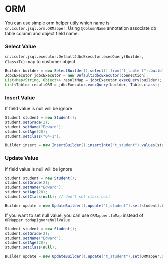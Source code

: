 # ORM

You can use simple orm helper utily which name is `cn.icuter.jsql.orm.ORMapper`. Using `@ColumnName` annotation associate db table column and object field name.

### Select Value
`cn.icuter.jsql.executor.DefaultJdbcExecutor.execQuery(Builder, Class<T>)` map to customer object

```java
Builder builder = new SelectBuilder().select().from("t_table t").build();
JdbcExecutor jdbcExecutor = new DefaultJdbcExecutor(connection);
List<Map<String, Object>> resultMap = jdbcExecutor.execQuery(builder);
List<Table> resultORM = jdbcExecutor.execQuery(builder, Table.class);
```

### Insert Value
If field value is null will be ignore
```java
Student student = new Student();
student.setGrade(2);
student.setName("Edward");
student.setAge(20);
student.setClass("04-1");

Builder insert = new InsertBuilder().insertInto("t_student").values(student).build();
```

### Update Value
If field value is null will be ignore
```java
Student student = new Student();
student.setGrade(2);
student.setName("Edward");
student.setAge(20);
student.setClass(null); // don't set class null

Builder update = new UpdateBuilder().update("t_student").set(student).build();
```

If you want to set null value, you can use `ORMapper.toMap` instead of `ORMapper.toMapIgnoreNullValue`
```java
Student student = new Student();
student.setGrade(2);
student.setName("Edward");
student.setAge(20);
student.setClass(null);

Builder update = new UpdateBuilder().update("t_student").set(ORMapper.of(student).toMap()).build();
```